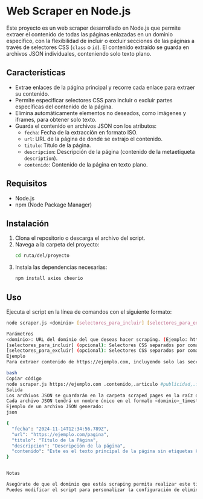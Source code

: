 # Web Scraper en Node.js

Este proyecto es un web scraper desarrollado en Node.js que permite extraer el contenido de todas las páginas enlazadas en un dominio específico, con la flexibilidad de incluir o excluir secciones de las páginas a través de selectores CSS (`class` o `id`). El contenido extraído se guarda en archivos JSON individuales, conteniendo solo texto plano. 

## Características

- Extrae enlaces de la página principal y recorre cada enlace para extraer su contenido.
- Permite especificar selectores CSS para incluir o excluir partes específicas del contenido de la página.
- Elimina automáticamente elementos no deseados, como imágenes y iframes, para obtener solo texto.
- Guarda el contenido en archivos JSON con los atributos:
  - `fecha`: Fecha de la extracción en formato ISO.
  - `url`: URL de la página de donde se extrajo el contenido.
  - `titulo`: Título de la página.
  - `descripcion`: Descripción de la página (contenido de la metaetiqueta `description`).
  - `contenido`: Contenido de la página en texto plano.

## Requisitos

- Node.js
- npm (Node Package Manager)

## Instalación

1. Clona el repositorio o descarga el archivo del script.
2. Navega a la carpeta del proyecto:
    ```bash
    cd ruta/del/proyecto
    ```
3. Instala las dependencias necesarias:
    ```bash
    npm install axios cheerio
    ```

## Uso

Ejecuta el script en la línea de comandos con el siguiente formato:

```bash
node scraper.js <dominio> [selectores_para_incluir] [selectores_para_excluir]

Parámetros
<dominio>: URL del dominio del que deseas hacer scraping. (Ejemplo: https://ejemplo.com)
[selectores_para_incluir] (opcional): Selectores CSS separados por comas (class o id) que deseas incluir en el contenido extraído. Ejemplo: '.contenido,.articulo'
[selectores_para_excluir] (opcional): Selectores CSS separados por comas (class o id) que deseas excluir del contenido extraído. Ejemplo: '#publicidad,.footer'
Ejemplo
Para extraer contenido de https://ejemplo.com, incluyendo solo las secciones con las clases .contenido y .articulo, y excluyendo elementos con los selectores #publicidad y .footer, usa el siguiente comando:

bash
Copiar código
node scraper.js https://ejemplo.com .contenido,.articulo #publicidad,.footer
Salida
Los archivos JSON se guardarán en la carpeta scraped_pages en la raíz del proyecto.
Cada archivo JSON tendrá un nombre único en el formato <dominio>_timestamp.json para evitar sobrescribir archivos anteriores.
Ejemplo de un archivo JSON generado:
json

{
  "fecha": "2024-11-14T12:34:56.789Z",
  "url": "https://ejemplo.com/pagina",
  "titulo": "Título de la Página",
  "descripcion": "Descripción de la página",
  "contenido": "Este es el texto principal de la página sin etiquetas HTML."
}


Notas

Asegúrate de que el dominio que estás scraping permita realizar este tipo de acciones y revisa su robots.txt para confirmar.
Puedes modificar el script para personalizar la configuración de eliminación de elementos HTML según tus necesidades.